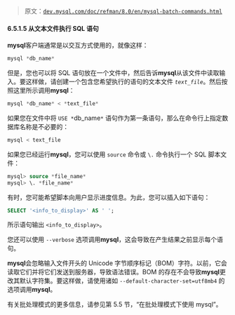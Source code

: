 > 原文：[`dev.mysql.com/doc/refman/8.0/en/mysql-batch-commands.html`](https://dev.mysql.com/doc/refman/8.0/en/mysql-batch-commands.html)

#### 6.5.1.5 从文本文件执行 SQL 语句

**mysql**客户端通常是以交互方式使用的，就像这样：

```sql
mysql *db_name*
```

但是，您也可以将 SQL 语句放在一个文件中，然后告诉**mysql**从该文件中读取输入。要这样做，请创建一个包含您希望执行的语句的文本文件 *`text_file`*。然后按照这里所示调用**mysql**：

```sql
mysql *db_name* < *text_file*
```

如果您在文件中将 `USE *`db_name`*` 语句作为第一条语句，那么在命令行上指定数据库名称是不必要的：

```sql
mysql < text_file
```

如果您已经运行**mysql**，您可以使用 `source` 命令或 `\.` 命令执行一个 SQL 脚本文件：

```sql
mysql> source *file_name*
mysql> \. *file_name*
```

有时，您可能希望脚本向用户显示进度信息。为此，您可以插入如下语句：

```sql
SELECT '<info_to_display>' AS ' ';
```

所示语句输出 `<info_to_display>`。

您还可以使用 `--verbose` 选项调用**mysql**，这会导致在产生结果之前显示每个语句。

**mysql**会忽略输入文件开头的 Unicode 字节顺序标记（BOM）字符。以前，它会读取它们并将它们发送到服务器，导致语法错误。BOM 的存在不会导致**mysql**更改其默认字符集。要这样做，请使用诸如 `--default-character-set=utf8mb4` 的选项调用**mysql**。

有关批处理模式的更多信息，请参见第 5.5 节，“在批处理模式下使用 mysql”。
